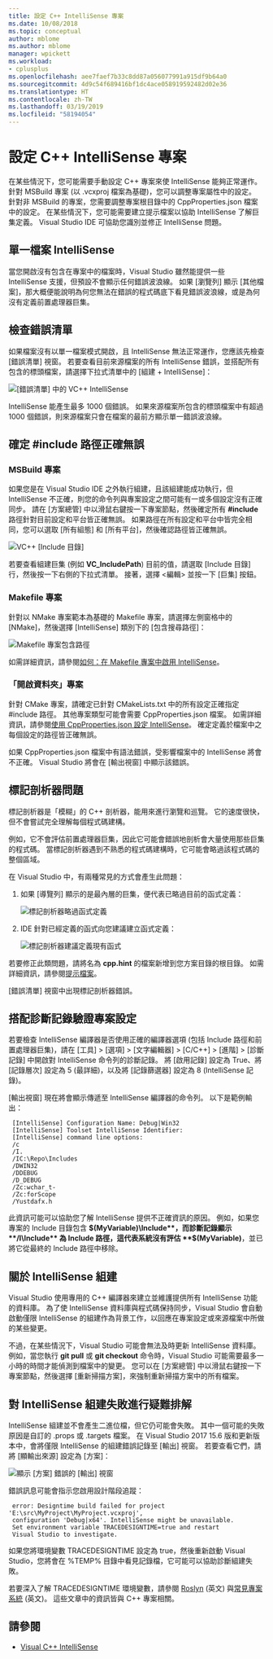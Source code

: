 ```yaml
---
title: 設定 C++ IntelliSense 專案
ms.date: 10/08/2018
ms.topic: conceptual
author: mblome
ms.author: mblome
manager: wpickett
ms.workload:
- cplusplus
ms.openlocfilehash: aee7faef7b33c8dd87a056077991a915df9b64a0
ms.sourcegitcommit: 4d9c54f689416bf1dc4ace058919592482d02e36
ms.translationtype: HT
ms.contentlocale: zh-TW
ms.lasthandoff: 03/19/2019
ms.locfileid: "58194054"
---
```

# <a name="configure-a-c-project-for-intellisense"></a>設定 C++ IntelliSense 專案

在某些情況下，您可能需要手動設定 C++ 專案來使 IntelliSense 能夠正常運作。 針對 MSBuild 專案 (以 .vcxproj 檔案為基礎)，您可以調整專案屬性中的設定。 針對非 MSBuild 的專案，您需要調整專案根目錄中的 CppProperties.json 檔案中的設定。 在某些情況下，您可能需要建立提示檔案以協助 IntelliSense 了解巨集定義。 Visual Studio IDE 可協助您識別並修正 IntelliSense 問題。



## <a name="single-file-intellisense"></a>單一檔案 IntelliSense

當您開啟沒有包含在專案中的檔案時，Visual Studio 雖然能提供一些 IntelliSense 支援，但預設不會顯示任何錯誤波浪線。 如果 [瀏覽列] 顯示 [其他檔案]，那大概便能說明為何您無法在錯誤的程式碼底下看見錯誤波浪線，或是為何沒有定義前置處理器巨集。

## <a name="check-the-error-list"></a>檢查錯誤清單

如果檔案沒有以單一檔案模式開啟，且 IntelliSense 無法正常運作，您應該先檢查 [錯誤清單] 視窗。 若要查看目前來源檔案的所有 IntelliSense 錯誤，並搭配所有包含的標頭檔案，請選擇下拉式清單中的 [組建 + IntelliSense]：

![[錯誤清單] 中的 VC++ IntelliSense](media/vcpp-intellisense-error-list.png)

IntelliSense 能產生最多 1000 個錯誤。 如果來源檔案所包含的標頭檔案中有超過 1000 個錯誤，則來源檔案只會在檔案的最前方顯示單一錯誤波浪線。

## <a name="ensure-include-paths-are-correct"></a>確定 #include 路徑正確無誤

### <a name="msbuild-projects"></a>MSBuild 專案

如果您是在 Visual Studio IDE 之外執行組建，且該組建能成功執行，但 IntelliSense 不正確，則您的命令列與專案設定之間可能有一或多個設定沒有正確同步。 請在 [方案總管] 中以滑鼠右鍵按一下專案節點，然後確定所有 **#include** 路徑針對目前設定和平台皆正確無誤。 如果路徑在所有設定和平台中皆完全相同，您可以選取 [所有組態] 和 [所有平台]，然後確認路徑皆正確無誤。

![VC++ [Include 目錄]](media/vcpp-intellisense-include-paths.png)

 若要查看組建巨集 (例如 **VC_IncludePath**) 目前的值，請選取 [Include 目錄] 行，然後按一下右側的下拉式清單。 接著，選擇 \<編輯> 並按一下 [巨集] 按鈕。

### <a name="makefile-projects"></a>Makefile 專案

針對以 NMake 專案範本為基礎的 Makefile 專案，請選擇左側窗格中的 [NMake]，然後選擇 [IntelliSense] 類別下的 [包含搜尋路徑]：

![Makefile 專案包含路徑](media/vcpp-intellisense-makefile-include-paths.png)

如需詳細資訊，請參閱[如何：在 Makefile 專案中啟用 IntelliSense](/cpp/ide/how-to-enable-intellisense-for-makefile-projects)。

### <a name="open-folder-projects"></a>「開啟資料夾」專案

針對 CMake 專案，請確定已針對 CMakeLists.txt 中的所有設定正確指定 #include 路徑。 其他專案類型可能會需要 CppProperties.json 檔案。 如需詳細資訊，請參閱[使用 CppProperties.json 設定 IntelliSense](/cpp/build/open-folder-projects-cpp#configure-intellisense-and-browsing-hints-with-cpppropertiesjson)。 確定定義於檔案中之每個設定的路徑皆正確無誤。

如果 CppProperties.json 檔案中有語法錯誤，受影響檔案中的 IntelliSense 將會不正確。 Visual Studio 將會在 [輸出視窗] 中顯示該錯誤。

## <a name="tag-parser-issues"></a>標記剖析器問題

標記剖析器是「模糊」的 C++ 剖析器，能用來進行瀏覽和巡覽。 它的速度很快，但不會嘗試完全理解每個程式碼建構。

例如，它不會評估前置處理器巨集，因此它可能會錯誤地剖析會大量使用那些巨集的程式碼。 當標記剖析器遇到不熟悉的程式碼建構時，它可能會略過該程式碼的整個區域。

在 Visual Studio 中，有兩種常見的方式會產生此問題：

1. 如果 [導覽列] 顯示的是最內層的巨集，便代表已略過目前的函式定義：

   ![標記剖析器略過函式定義](media/vcpp-intellisense-tag-parser-macro.png)

1. IDE 針對已經定義的函式向您建議建立函式定義：

   ![標記剖析器建議定義現有函式](media/vcpp-intellisense-tag-parser-function.png)

若要修正此類問題，請將名為 **cpp.hint** 的檔案新增到您方案目錄的根目錄。 如需詳細資訊，請參閱[提示檔案](/cpp/build/reference/hint-files)。

[錯誤清單] 視窗中出現標記剖析器錯誤。

## <a name="validate-project-settings-with-diagnostic-logging"></a>搭配診斷記錄驗證專案設定

若要檢查 IntelliSense 編譯器是否使用正確的編譯器選項 (包括 Include 路徑和前置處理器巨集)，請在 [工具] > [選項] > [文字編輯器] > [C/C++] > [進階] > [診斷記錄] 中開啟對 IntelliSense 命令列的診斷記錄。 將 [啟用記錄] 設定為 True、將 [記錄層次] 設定為 5 (最詳細)，以及將 [記錄篩選器] 設定為 8 (IntelliSense 記錄)。

[輸出視窗] 現在將會顯示傳遞至 IntelliSense 編譯器的命令列。 以下是範例輸出：

```output
 [IntelliSense] Configuration Name: Debug|Win32
 [IntelliSense] Toolset IntelliSense Identifier:
 [IntelliSense] command line options:
 /c
 /I.
 /IC:\Repo\Includes
 /DWIN32
 /DDEBUG
 /D_DEBUG
 /Zc:wchar_t-
 /Zc:forScope
 /Yustdafx.h
```

此資訊可能可以協助您了解 IntelliSense 提供不正確資訊的原因。 例如，如果您專案的 Include 目錄包含 **$(MyVariable)\Include**，而診斷記錄顯示 **/I\Include** 為 Include 路徑，這代表系統沒有評估 **$(MyVariable)**，並已將它從最終的 Include 路徑中移除。

## <a name="about-the-intellisense-build"></a>關於 IntelliSense 組建

Visual Studio 使用專用的 C++ 編譯器來建立並維護提供所有 IntelliSense 功能的資料庫。 為了使 IntelliSense 資料庫與程式碼保持同步，Visual Studio 會自動啟動僅限 IntelliSense 的組建作為背景工作，以回應在專案設定或來源檔案中所做的某些變更。

不過，在某些情況下，Visual Studio 可能會無法及時更新 IntelliSense 資料庫。 例如，當您執行 **git pull** 或 **git checkout** 命令時，Visual Studio 可能需要最多一小時的時間才能偵測到檔案中的變更。 您可以在 [方案總管] 中以滑鼠右鍵按一下專案節點，然後選擇 [重新掃描方案]，來強制重新掃描方案中的所有檔案。

## <a name="troubleshooting-intellisense-build-failures"></a>對 IntelliSense 組建失敗進行疑難排解

IntelliSense 組建並不會產生二進位檔，但它仍可能會失敗。 其中一個可能的失敗原因是自訂的 .props 或 .targets 檔案。 在 Visual Studio 2017 15.6 版和更新版本中，會將僅限 IntelliSense 的組建錯誤記錄至 [輸出] 視窗。 若要查看它們，請將 [顯輸出來源] 設定為 [方案]：

![顯示 [方案] 錯誤的 [輸出] 視窗](media/vcpp-intellisense-output-window.png)

錯誤訊息可能會指示您啟用設計階段追蹤：

```output
 error: Designtime build failed for project 'E:\src\MyProject\MyProject.vcxproj',
 configuration 'Debug|x64'. IntelliSense might be unavailable.
 Set environment variable TRACEDESIGNTIME=true and restart
 Visual Studio to investigate.
```

如果您將環境變數 TRACEDESIGNTIME 設定為 true，然後重新啟動 Visual Studio，您將會在 %TEMP% 目錄中看見記錄檔，它可能可以協助診斷組建失敗。

若要深入了解 TRACEDESIGNTIME 環境變數，請參閱 [Roslyn](https://github.com/dotnet/roslyn/wiki/Diagnosing-Project-System-Build-Errors) \(英文\) 與[常見專案系統](https://github.com/dotnet/project-system/blob/master/docs/design-time-builds.md) \(英文\)。 這些文章中的資訊皆與 C++ 專案相關。

## <a name="see-also"></a>請參閱

- [Visual C++ IntelliSense](visual-cpp-intellisense.md)

